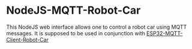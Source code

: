 # NodeJS-MQTT-Robot-Car
This NodeJS web interface allows one to control a robot car using MQTT messages. It is supposed to be used in conjunction with [ESP32-MQTT-Client-Robot-Car](https://github.com/robinwesterik/ESP32-MQTT-Robot-Car)
